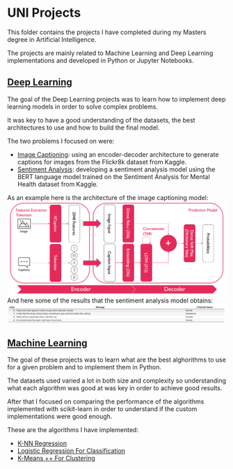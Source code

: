 # UNI Projects

This folder contains the projects I have completed during my Masters degree in Artificial Intelligence.

The projects are mainly related to Machine Learning and Deep Learning implementations and developed in Python or Jupyter Notebooks.

## [Deep Learning](https://github.com/Nunzi99/AI_projects/tree/main/UNI_projects/Deep_Learning)

The goal of the Deep Learning projects was to learn how to implement deep learning models in order to solve complex problems.

It was key to have a good understanding of the datasets, the best architectures to use and how to build the final model.

The two problems I focused on were:

- [Image Captioning](https://github.com/Nunzi99/AI_projects/tree/main/UNI_projects/Deep_Learning/Image_Captioning): using an encoder-decoder architecture to generate captions for images from the Flickr8k dataset from Kaggle.
- [Sentiment Analysis](https://github.com/Nunzi99/AI_projects/tree/main/UNI_projects/Deep_Learning/Sentiment_Analysis): developing a sentiment analysis model using the BERT language model trained on the Sentiment Analysis for Mental Health dataset from Kaggle.

As an example here is the architecture of the image captioning model:
![Image Captioning Model](./Deep_Learning/Image_Captioning/model.PNG) 
And here some of the results that the sentiment analysis model obtains:
![Sentiment Analysis Results](./Deep_Learning/Sentiment_Analysis/results.PNG)

## [Machine Learning](https://github.com/Nunzi99/AI_projects/tree/main/UNI_projects/Machine_Learning)

The goal of these projects was to learn what are the best alghorithms to use for a given problem and to implement them in Python.

The datasets used varied a lot in both size and complexity so understanding what each algorithm was good at was key in order to achieve good results.

After that I focused on comparing the performance of the algorithms implemented with scikit-learn in order to understand if the custom implementations were good enough.

These are the algorithms I have implemented:

- [K-NN Regression](https://github.com/Nunzi99/AI_projects/tree/main/UNI_projects/Machine_Learning/K-NN_Regression)
- [Logistic Regression For Classification](https://github.com/Nunzi99/AI_projects/tree/main/UNI_projects/Machine_Learning/Logistic_Regression)
- [K-Means ++ For Clustering](https://github.com/Nunzi99/AI_projects/tree/main/UNI_projects/Machine_Learning/K-Means++)

